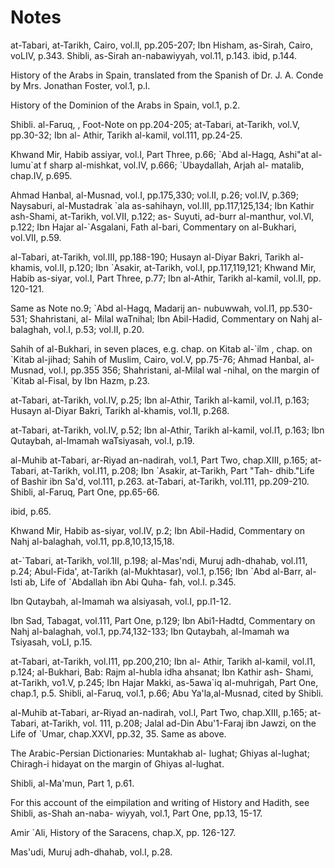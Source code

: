 Notes
=====

at-Tabari, at-Tarikh, Cairo, vol.ll, pp.205-207; Ibn Hisham, as-Sirah,
Cairo, voLIV, p.343. Shibli, as-Sirah an-nabawiyyah, vol.11, p.143.
ibid, p.144.

History of the Arabs in Spain, translated from the Spanish of Dr. J. A.
Conde by Mrs. Jonathan Foster, vol.1, p.l.

History of the Dominion of the Arabs in Spain, vol.1, p.2.

Shibli. al-Faruq, , Foot-Note on pp.204-205; at-Tabari, at-Tarikh,
vol.V, pp.30-32; Ibn al- Athir, Tarikh al-kamil, vol.111, pp.24-25.

Khwand Mir, Habib assiyar, vol.l, Part Three, p.66; \`Abd al-Hagq,
Ashi"at al-lumu\`at f sharp al-mishkat, vol.IV, p.666; \`Ubaydallah,
Arjah al- matalib, chap.IV, p.695.

Ahmad Hanbal, al-Musnad, vol.I, pp.175,330; vol.II, p.26; vol.IV,
p.369; Naysaburi, al-Mustadrak \`ala as-sahihayn, vol.III,
pp.117,125,134; Ibn Kathir ash-Shami, at-Tarikh, vol.VII, p.122; as-
Suyuti, ad-burr al-manthur, vol.Vl, p.122; Ibn Hajar al-\`Asgalani, Fath
al-bari, Commentary on al-Bukhari, vol.VII, p.59.

al-Tabari, at-Tarikh, vol.III, pp.188-190; Husayn al-Diyar Bakri,
Tarikh al-khamis, vol.II, p.120; Ibn \`Asakir, at-Tarikh, vol.I,
pp.117,119,121; Khwand Mir, Habib as-siyar, vol.I, Part Three, p.77; Ibn
al-Athir, Tarikh al-kamil, vol.II, pp. 120-121.

Same as Note no.9; \`Abd al-Hagq, Madarij an- nubuwwah, vol.I1,
pp.530-531; Shahristani, al- Milal waTnihal; Ibn Abil-Hadid, Commentary
on Nahj al-balaghah, vol.I, p.53; vol.II, p.20.

Sahih of al-Bukhari, in seven places, e.g. chap. on Kitab al-\`ilm ,
chap. on \`Kitab al-jihad; Sahih of Muslim, Cairo, vol.V, pp.75-76;
Ahmad Hanbal, al-Musnad, vol.I, pp.355 356; Shahristani, al-Milal
wal -nihal, on the margin of \`Kitab al-Fisal, by Ibn Hazm, p.23.

at-Tabari, at-Tarikh, vol.IV, p.25; Ibn al-Athir, Tarikh al-kamil,
vol.I1, p.163; Husayn al-Diyar Bakri, Tarikh al-khamis, vol.1I, p.268.

at-Tabari, at-Tarikh, vol.IV, p.52; Ibn al-Athir, Tarikh al-kamil,
vol.I1, p.163; Ibn Qutaybah, al-Imamah waTsiyasah, vol.I, p.19.

al-Muhib at-Tabari, ar-Riyad an-nadirah, vol.1, Part Two, chap.XIII,
p.165; at-Tabari, at-Tarikh, vol.I11, p.208; Ibn \`Asakir, at-Tarikh,
Part "Tah- dhib."Life of Bashir ibn Sa'd, vol.111, p.263. at-Tabari,
at-Tarikh, vol.111, pp.209-210. Shibli, al-Faruq, Part One, pp.65-66.

ibid, p.65.

Khwand Mir, Habib as-siyar, vol.IV, p.2; Ibn Abil-Hadid, Commentary on
Nahj al-balaghah, vol.11, pp.8,10,13,15,18.

at-\`Tabari, at-Tarikh, vol.1II, p.198; al-Mas'ndi, Muruj adh-dhahab,
vol.I11, p.24; Abul-Fida', at-Tarikh (al-Mukhtasar), vol.1, p.156; Ibn
\`Abd al-Barr, al-Isti ab, Life of \`Abdallah ibn Abi Quha- fah, vol.I.
p.345.

Ibn Qutaybah, al-Imamah wa alsiyasah, vol.I, pp.l1-12.

Ibn Sad, Tabagat, vol.111, Part One, p.129; Ibn Abi1-Hadtd, Commentary
on Nahj al-balaghah, vol.1, pp.74,132-133; Ibn Qutaybah, al-Imamah wa
Tsiyasah, voLI, p.15.

at-Tabari, at-Tarikh, vol.I11, pp.200,210; Ibn al- Athir, Tarikh
al-kamil, vol.I1, p.124; al-Bukhari, Bab: Rajm al-hubla idha ahsanat;
Ibn Kathir ash- Shami, at-Tarikh, vo1.V, p.245; Ibn Hajar Makki,
as-5awa\`iq al-muhrigah, Part One, chap.1, p.5. Shibli, al-Faruq, vol.1,
p.66; Abu Ya'la,al-Musnad, cited by Shibli.

al-Muhib at-Tabari, ar-Riyad an-nadirah, vol.l, Part Two, chap.XIII,
p.165; at-Tabari, at-Tarikh, vol. 111, p.208; Jalal ad-Din Abu'1-Faraj
ibn Jawzi, on the Life of \`Umar, chap.XXVI, pp.32, 35. Same as above.

The Arabic-Persian Dictionaries: Muntakhab al- lughat; Ghiyas
al-lughat; Chiragh-i hidayat on the margin of Ghiyas al-lughat.

Shibli, al-Ma'mun, Part 1, p.61.

For this account of the eimpilation and writing of History and Hadith,
see Shibli, as-Shah an-naba- wiyyah, vol.1, Part One, pp.13, 15-17.

Amir \`Ali, History of the Saracens, chap.X, pp. 126-127.

Mas'udi, Muruj adh-dhahab, vol.I, p.28.


